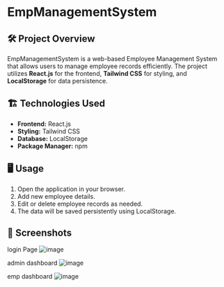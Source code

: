 # EmpManagementSystem

## 🛠️ Project Overview
EmpManagementSystem is a web-based Employee Management System that allows users to manage employee records efficiently. The project utilizes **React.js** for the frontend, **Tailwind CSS** for styling, and **LocalStorage** for data persistence.



## 🏗️ Technologies Used
- **Frontend:** React.js
- **Styling:** Tailwind CSS
- **Database:** LocalStorage
- **Package Manager:** npm



## 🖥️ Usage
1. Open the application in your browser.
2. Add new employee details.
3. Edit or delete employee records as needed.
4. The data will be saved persistently using LocalStorage.

## 📸 Screenshots

login  Page
![image](https://github.com/user-attachments/assets/22e1e8c8-39ca-49ea-b4dc-53dbcfbf6670)


admin dashboard
![image](https://github.com/user-attachments/assets/f35b20bd-7ae6-4b25-80d8-26477cff98d7)

emp dashboard
![image](https://github.com/user-attachments/assets/f8d0f182-573e-4f66-a95d-9de6ee688766)




